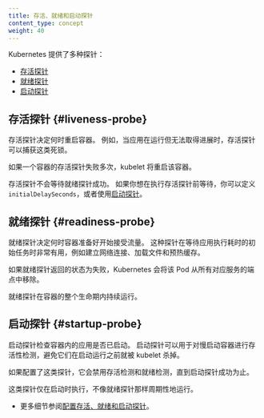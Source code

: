 ```yaml
---
title: 存活、就绪和启动探针
content_type: concept
weight: 40
---
```

<!--
title: Liveness, Readiness, and Startup Probes
content_type: concept
weight: 40
-->

<!-- overview -->

<!--
Kubernetes has various types of probes:

- [Liveness probe](#liveness-probe)
- [Readiness probe](#readiness-probe)
- [Startup probe](#startup-probe)
-->
Kubernetes 提供了多种探针：

- [存活探针](#liveness-probe)
- [就绪探针](#readiness-probe)
- [启动探针](#startup-probe)

<!-- body -->

<!--
## Liveness probe

Liveness probes determine when to restart a container. For example, liveness probes could catch a deadlock, when an application is running, but unable to make progress.
-->
## 存活探针   {#liveness-probe}

存活探针决定何时重启容器。
例如，当应用在运行但无法取得进展时，存活探针可以捕获这类死锁。

<!--
If a container fails its liveness probe repeatedly, the kubelet restarts the container.
-->
如果一个容器的存活探针失败多次，kubelet 将重启该容器。

<!--
Liveness probes do not wait for readiness probes to succeed. If you want to wait before
executing a liveness probe you can either define `initialDelaySeconds`, or use a
[startup probe](#startup-probe).
-->
存活探针不会等待就绪探针成功。
如果你想在执行存活探针前等待，你可以定义 `initialDelaySeconds`，或者使用[启动探针](#startup-probe)。

<!--
## Readiness probe

Readiness probes determine when a container is ready to start accepting traffic. This is useful when waiting for an application to perform time-consuming initial tasks, such as establishing network connections, loading files, and warming caches. 
-->
## 就绪探针   {#readiness-probe}

就绪探针决定何时容器准备好开始接受流量。
这种探针在等待应用执行耗时的初始任务时非常有用，例如建立网络连接、加载文件和预热缓存。

<!--
If the readiness probe returns a failed state, Kubernetes removes the pod from all matching service endpoints.

Readiness probes runs on the container during its whole lifecycle.
-->
如果就绪探针返回的状态为失败，Kubernetes 会将该 Pod 从所有对应服务的端点中移除。

就绪探针在容器的整个生命期内持续运行。

<!--
## Startup probe

A startup probe verifies whether the application within a container is started. This can be used to adopt liveness checks on slow starting containers, avoiding them getting killed by the kubelet before they are up and running.
-->
## 启动探针   {#startup-probe}

启动探针检查容器内的应用是否已启动。
启动探针可以用于对慢启动容器进行存活性检测，避免它们在启动运行之前就被 kubelet 杀掉。

<!--
If such a probe is configured, it disables liveness and readiness checks until it succeeds.
-->
如果配置了这类探针，它会禁用存活检测和就绪检测，直到启动探针成功为止。

<!--
This type of probe is only executed at startup, unlike readiness probes, which are run periodically.

* Read more about the [Configure Liveness, Readiness and Startup Probes](/docs/tasks/configure-pod-container/configure-liveness-readiness-startup-probes).
-->
这类探针仅在启动时执行，不像就绪探针那样周期性地运行。

* 更多细节参阅[配置存活、就绪和启动探针](/zh-cn/docs/tasks/configure-pod-container/configure-liveness-readiness-startup-probes)。
